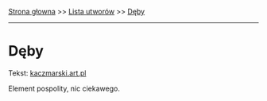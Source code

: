 [Strona głowna](../index.md) >> [Lista utworów](../list.md) >> [Dęby](141.md)

---

# Dęby

Tekst: [kaczmarski.art.pl](https://www.kaczmarski.art.pl/tworczosc/wiersze/deby/)

Element pospolity, nic ciekawego.
